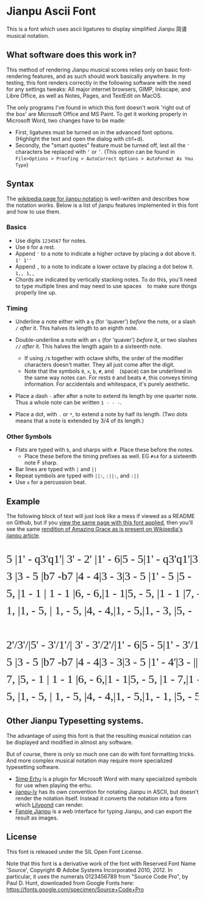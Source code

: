 # Jianpu Ascii Font

This is a font which uses ascii ligatures to display simplified Jianpu 简谱 musical notation.

<!--
TODO: Example with image.
TODO: Test page link in intro.
-->



## What software does this work in?

This method of rendering Jianpu musical scores relies only on basic font-rendering features,
and as such should work basically anywhere.
In my testing, this font renders correctly in the following software with the need for any settings tweaks: All major internet browsers, GIMP, Inkscape, and Libre Office, as well as Notes, Pages, and TextEdit on MacOS.<!--QGIS works too lol-->

The only programs I've found in which this font doesn't work 'right out of the box'
are Microsoft Office and MS Paint. 
To get it working properly in Microsoft Word, two changes have to be made:
- First, ligatures must be turned on in the advanced font options. (Highlight the text and open the dialog with ctrl+d).
- Secondly, the "smart quotes" feature must be turned off, lest all the `'` characters be replaced with `‘` or `’`. (This option can be found in `File>Options > Proofing > AutoCorrect Options > AutoFormat As You Type`)



## Syntax

The [wikipedia page for jianpu notation](https://en.wikipedia.org/wiki/Numbered_musical_notation) 
is well-written and describes how the notation works. 
Below is a list of jianpu features implemented in this font and how to use them.

### Basics

- Use digits `1234567` for notes.
- Use `0` for a rest.
- Append `'` to a note to indicate a higher octave by placing a dot above it. `1' 1''`
- Append `,` to a note to indicate a lower octave by placing a dot below it. `1,, 1,,`
- Chords are indicated by vertically stacking notes. To do this, you'll need to type multiple lines and may need to use spaces ` ` to make sure things properly line up.


### Timing
- Underline a note either with a `q` (for 'quaver') *before* the note, or a slash `/` *after* it. This halves its length to an eighth note.
- Double-underline a note with an `s` (for 'quaver') *before* it, or two slashes `//` *after* it. This halves the length again to a sixteenth note.
    - If using `/`s together with octave shifts, the order of the modifier characters doesn't matter. They all just come after the digit.
    - Note that the symbols `0`, `x`, `b`, `#`, and ` ` (space) can be underlined in the same way notes can. For rests `0` and beats `#`, this conveys timing information. For accidentals and whitespace, it's purely aesthetic.

- Place a dash `-` after after a note to extend its length by one quarter note. Thus a whole note can be written `1 - - -`.
- Place a dot, with `.` or `*`, to extend a note by half its length. (Two dots means that a note is extended by 3/4 of its length.)


### Other Symbols
- Flats are typed with `b`, and sharps with `#`. Place these before the notes. 
    - Place these before the timing prefixes as well. EG `#s4` for a sixteenth note F sharp. 
- Bar lines are typed with `|` and `||`
- Repeat symbols are typed with `||:`, `:||:`, and `:||`
- Use `x` for a percussion beat.



<!--prepending underscores also works for underlines-->

<!--
- Use `0` for a rest, and `x` for a percussion beat. These follow the same timing rules as notes and can be similarly underlined.o

- Use 0 for a rest
- Use digits 1-7 for notes
- Append `,` to a digit indicate a lower octave.
- Append `'` to indicate a higher octave.
- Append `_` to indicate a shorter note.-->


<!--A digit by itself typically represents a quarter note.-->



## Example

The following block of text will just look like a mess if viewed as a README on Github,
but if you [view the same page with this font applied](https://robertwinslow.github.io/jianpu-ascii-font/#example),
then you'll see the same [rendition of Amazing Grace as is present on Wikipedia's jianpu article](https://en.wikipedia.org/wiki/Numbered_musical_notation#Examples).

<style>
@font-face {
    font-family: Jianpu;
    src: url("JianpuASCII.ttf");
}
.jianpuBlock {
    font-family: Jianpu !important;
    line-height: 1.5 !important;
    font-size: 30px !important;
}
</style>

<pre class="jianpuBlock">
5 |1' - q3'q1'| 3' - 2' |1' - 6|5 - 5|1' - q3'q1'|3' - q2'q3'|5' -
3 |3 - 5 |b7 -b7 |4 - 4|3 - 3|3 - 5 |1' - 5 |5 -
5, |1 - 1 | 1 - 1 |6, - 6,|1 - 1|5, - 5, |1 - 1 |7, -
1, |1, - 5, | 1, - 5, |4, - 4,|1, - 5,|1, - 3, |5, -   |5, -
 
2'/3'/|5' - 3'/1'/| 3' - 3'/2'/|1' - 6|5 - 5|1' - 3'/1'/|3' - 2'|1' - ||
5 |3 - 5 |b7 -b7 |4 - 4|3 - 3|3 - 5 |1' - 4'|3 - ||
7, |5, - 1 | 1 - 1 |6, - 6,|1 - 1|5, - 5, |1 - 7,|1 - ||
5, |1, - 5, | 1, - 5, |4, - 4,|1, - 5,|1, - 1, |5, - 5,|1, - ||
</pre>










## Other Jianpu Typesetting systems.

The advantage of using this font is that the resulting musical notation can be displayed and modified in almost any software.

But of course, there is only so much one can do with font formatting tricks.
And more complex musical notation may require more specialized typesetting software.

- [Simp Erhu](https://simperhu.weebly.com/) is a plugin for Microsoft Word with many specialized symbols for use when playing the erhu. 
- [jianpu-ly](https://github.com/ssb22/jianpu-ly) has its own convention for notating Jianpu in ASCII, but doesn't render the notation itself. Instead it converts the notation into a form which [Lilypond](https://lilypond.org/) can render.
- [Fanqie Jianpu](http://zhipu.lezhi99.com/Zhipu-index.html) is a web interface for typing Jianpu, and can export the result as images.


## License

This font is released under the SIL Open Font License.

Note that this font is a derivative work of the font with Reserved Font Name 'Source', Copyright © Adobe Systems Incorporated 2010, 2012.
In particular, it uses the numerals 0123456789 from "Source Code Pro", by Paul D. Hunt, 
downloaded from Google Fonts here: https://fonts.google.com/specimen/Source+Code+Pro

<!--
http://anuccme.com/jianpu
https://github.com/felixhao28/react-jianpu Uses . for sidedot
http://www.jianpu.cn/
https://github.com/journey-ad/jianpu  Very bizarre notation. I don't think I will be trying to copy this.
http://www.jianpu99.net/    Same Fanqie Jianpu in the list above.
https://github.com/lzh9102/musicxml_to_jianpu
http://doc.lezhi99.com/zhipu#152  Fanqie uses slashes for underlining.
https://www.opusonemusic.net/Helpfiles/IPad/pages/CypherNotation.html
-->


<!--https://graphicdesign.stackexchange.com/questions/146896/free-fat-numeral-font-as-used-in-sheet-music-time-signatures/146902#146902
https://abcnotation.com/examples#accidentals  In ABC, flats are represented by prepending an underscore.
https://theocarinanetwork.com/decoding-jianpu-notation-t18028.html
-->


